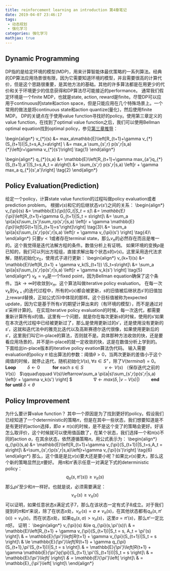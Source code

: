 ```yaml
---
title: reinforcement learning an introduction 第4章笔记
date: 2019-04-07 23:46:17
tags:
 - 动态规划
 - 强化学习
categories: 强化学习
mathjax: true
---
```


## Dynamic Programming
DP指的是给定环境的模型(MDP)，用来计算智能体最优策略的一系列算法。经典的DP算法应用场景很有限，因为它需要知道环境的模型，并且需要很高的计算代价，但是这个思路很重要，是其他方法的基础。其他的许多算法都是在用更少的代价和关于环境更少的信息获得和DP算法尽可能接近的performance。
通常我们假定环境是一个finite MDP，也就是state, action, reward是finite。尽管DP可以应用于continuous的state和action space，但是只能应用在几个特殊场景上。一个常用的做法是将continuous state和action quantize(量化)，然后使用finite MDP。
DP的关键点在于使用value function寻找好的policy。使用第三章定义的value function，在找到了optimal value function之后，我们可以使用Bellman optimal equation找到optimal policy，参见[第三章推导](https://mxxhcm.github.io/2018/12/21/reinforcement-learning-an-introduction-%E7%AC%AC3%E7%AB%A0%E7%AC%94%E8%AE%B0/)：

\begin{align\*}
v_{\*}(s) &= max_a\mathbb{E}\left[R_{t+1}+\gamma v_{\*}(S_{t+1})|S_t=s,A_t=a\right] \\
&= max_a \sum_{s',r} p(s',r|s,a){\*}\left[r+\gamma v_{\*}(s')\right]  \tag{1}
\end{align\*}

\begin{align\*}
q_{\*}(s,a) &= \mathbb{E}\left[R_{t+1}+\gamma max_{a'}q_{\*}(S_{t+1},a')|S_t=s,A_t = a\right]\\
&= \sum_{s',r} p(s',r|s,a) \left[r + \gamma max_a q\_{\*}(s',a')\right] \tag{2}
\end{align\*}

## Policy Evaluation(Prediction)
给定一个policy，计算state value function的过程叫做policy evaluation或者prediction problem。
根据$v(s)$和它的后继状态$v(s')$之间的关系：
\begin{align\*}
v_{\pi}(s) &= \mathbb{E}_{\pi}[G_t|S_t = s]\\
&= \mathbb{E}_{\pi}\left[R_{t+1}+\gamma G_{t+1}|S_t = s\right]\\
&= \sum_a \pi(a|s)\sum_{s'}\sum_rp(s',r|s,a) \left[r + \gamma \mathbb{E}_{\pi}\left[G_{t+1}|S_{t+1}=s'\right]\right] \tag{3}\\
&= \sum_a \pi(a|s)\sum_{s',r}p(s',r|s,a) \left[r + \gamma v_{\pi}(s') \right] \tag{4}\\
\end{align\*}
只要$\gamma \lt 1$或者存在terminal state，那么$v_{\pi}$的必然存在而且是唯一的。这个我觉得是迭代法解方程的条件。数值分析上有证明。
如果环境的变换$p$是已知的，我们可以列出方程组，直接求解出每个状态$s$的$v(s)$。这里采用迭代法求解，随机初始化$v_0$，使用式子$\tag{4}$进行更新：
\begin{align\*}
v_{k+1}(s) &= \mathbb{E}\left[R_{t+1} + \gamma v_k(S_{t+1}) \S_t=s\right]\\
&= \sum_a \pi(a|s)\sum_{s',r}p(s',r|s,a) \left[r + \gamma v_k(s') \right] \tag{5}
\end{align\*}
$v_k=v_{\pi}$是一个fixed point，因为Bellman equation确保了这个条件。当$k\rightarrow \infty$时收敛到$v_{\pi}$。这个算法叫做iterative policy evaluation。
在每一次$v_k$到$v_{k+1}$的迭代过程中，所有的$v(s)$都会被更新，$s$的旧值被后继状态$s'$的旧值加上reward替换，正如公式$(5)$中体现的那样。这个目标值被称为expected update，因为它是基于所有$s'$的期望计算出来的（有环境的模型），而不是通过对$s'$采样计算的。
在实现iterative policy evaluation的时候，每一次迭代，都需要重新计算所有$s$的值。这里有一个问题，就是你在每次更新$s$的时候，使用的$s'$如果在本次迭代过程中已经被更新过了，那么是使用更新过的$s'$，还是使用没有更新的$s'$，这就和迭代法中的雅克比迭代以及高斯赛德尔迭代很像，如果使用更新后的$s'$，这里我们叫它in-place的算法，否则就不是。具体那种方法收敛的快，还是要看应用场景的，并不是in-place的就一定收敛的快，这是在数值分析上学到的。
下面给出in-place版本的iterative policy evation算法伪代码。
输入需要evaluation的policy $\pi$
给出算法的参数：阈值$\theta\gt 0$，当两次更新的差值小于这个阈值的时候，就停止迭代，随机初始化$V(s),\forall s\in S^{+}$，除了$V(terminal) = 0$。
**Loop**
$\qquad \delta \leftarrow 0$
$\qquad$ **for** each $s\in S$
$\qquad\qquad v\leftarrow V(s)$ （保存迭代之前的$V(s)$）
$\qquad\qquad V(s)\leftarrow\sum_a \pi(a|s)\sum_{s',r}p(s',r|s,a) \left[r + \gamma v_k(s') \right] $
$\qquad\qquad \nabla \leftarrow max(\delta,|v-V(s)|)$
$\qquad$**end for** 
**until** $\delta \lt \theta$

## Policy Improvement
为什么要计算value function？
其中一个原因是为了找到更好的policy。假设我们已经知道了一个deterministic的策略$\pi$，但是在其中一些状态，我们想要知道是不是有更好的action选择，即$a\neq \pi(s)$的时候，是不是这个变了的策略会更好。好该怎么取评价，这个时候就可以使用值函数了，在某个状态，我们选择一个和$\pi(s)$不同的action $a$，在其余状态，依然遵循策略$\pi$。用公式表示为：
\begin{align\*}
q_{\pi}(s,a) &= \mathbb{E}\left[R_{t+1}+\gamma v_{\pi}(S_{t+1})|S_t=s,A_t = a\right]\\
&=\sum_{s',r}p(s',r|s,a)\left[r+\gamma v_{\pi}(s')\right] \tag{6}
\end{align\*}
那么，这个值是是比$v(s)$要大还是要小呢？如果比$v(s)$要大，那么这个新的策略显然比$\pi$要好。
用$\pi$和$\pi'$表示任意一对满足下式的deterministic policy：
$$q_{\pi}(s,\pi'(s)) \ge v_{\pi}(s) \tag{7}$$
那么$pi'$至少和$\pi$一样好。也就是说，必须需要满足：
$$v_{\pi'}(s) \ge v_{\pi}(s) \tag{8}$$
可以证明，如果任意状态$s$满足式子$7$，那么在该状态一定有式子$8$成立。对于我们提到的$\pi$和$\pi'$来说，除了在状态$s$处，$v_{\pi'}(s) = a \neq v_{\pi}(s)$，在其他状态都有$q_{\pi}(s,\pi'(s)) = v_{\pi}(s)$。而在状态$s$处，如果$q_{\pi}(s,a) \gt v_{\pi}(s)$，这里$a=\pi'(s)$，那么$\pi'$一定比$\pi$好。
证明：
\begin{align\*}
v_{\pi}(s) &\le q_{\pi}(s,\pi'(s))\\
& = \mathbb{E}\left[R_{t+1} + \gamma v_{\pi}(S_{t+1})|S_t = s, A_t = \pi'(s) \right]\\
& = \mathbb{E}_{\pi'}\left[R_{t+1} + \gamma v_{\pi}(S_{t+1})|S_t = s \right]\\
& \le \mathbb{E}_{\pi'}\left[R_{t+1} + \gamma q_{\pi}(S_{t+1},\pi'(S_{t+1}))|S_t = s \right]\\
& = \mathbb{E}_{\pi'}\left[R_{t+1} + \gamma \mathbb{E}_{\pi'}q_{\pi}(S_{t+1},\pi'(S_{t+1}))|S_t = s \right]\\
& = \mathbb{E}_{\pi'}\left[ \right]\\
& = \mathbb{E}_{\pi'}\left[ \right]\\
& = \mathbb{E}_{\pi'}\left[ \right]\\
\end{align\*}
